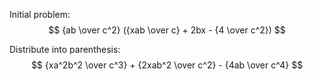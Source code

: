 Initial problem: $$ {ab \over c^2} ({xab \over c} + 2bx - {4 \over c^2}) $$

Distribute into parenthesis: $$ {xa^2b^2 \over c^3} + {2xab^2 \over c^2} - {4ab \over c^4} $$
